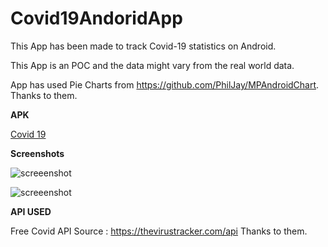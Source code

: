 # Covid19AndoridApp

This App has been made to track Covid-19 statistics on Android. 

This App is an POC and the data might vary from the real world data. 

App has used Pie Charts from https://github.com/PhilJay/MPAndroidChart. Thanks to them.






**APK**

[Covid 19](https://github.com/vimaltiwari2612/Covid19AndroidApp/blob/master/Covid%2019.apk?raw=true)






**Screenshots**

![screeenshot](https://github.com/vimaltiwari2612/Covid19AndroidApp/blob/master/Screenshots/1.PNG)

![screeenshot](https://github.com/vimaltiwari2612/Covid19AndroidApp/blob/master/Screenshots/2.PNG)






**API USED**

Free Covid API Source : https://thevirustracker.com/api
Thanks to them.
